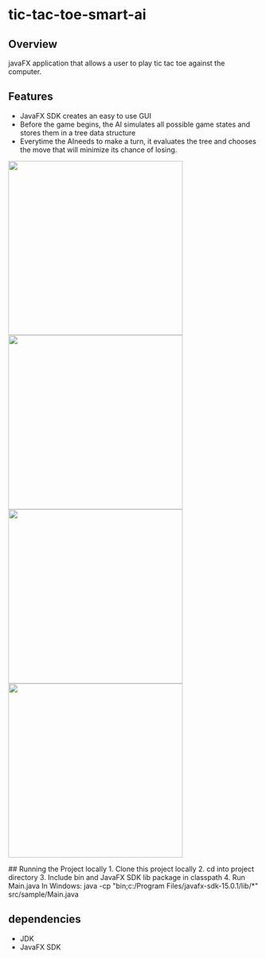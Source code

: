 # tic-tac-toe-smart-ai
## Overview 
javaFX application that allows a user to play tic tac toe against the computer.
## Features
- JavaFX SDK creates an easy to use GUI
- Before the game begins, the AI simulates all possible game states and stores them in a tree data structure
- Everytime the AIneeds to make a turn, it evaluates the tree and chooses the move that will minimize its chance of losing.
<p float="left">
  <img src="https://github.com/duplessisk/tic-tac-toe-smart-ai/blob/main/images/photo1.PNG" width="350" />
  <img src="https://github.com/duplessisk/tic-tac-toe-smart-ai/blob/main/images/photo3.PNG" width="350" /> 
  <img src="https://github.com/duplessisk/tic-tac-toe-smart-ai/blob/main/images/photo2.PNG" width="350" />
  <img src="https://github.com/duplessisk/tic-tac-toe-smart-ai/blob/main/images/photo1.PNG" width="350" /> 
</p>
## Running the Project locally
1. Clone this project locally
2. cd into project directory
3. Include bin and JavaFX SDK lib package in classpath
4. Run Main.java  
   In Windows: java -cp "bin;c:/Program Files/javafx-sdk-15.0.1/lib/*" src/sample/Main.java  
   
## dependencies 
- JDK
- JavaFX SDK 
